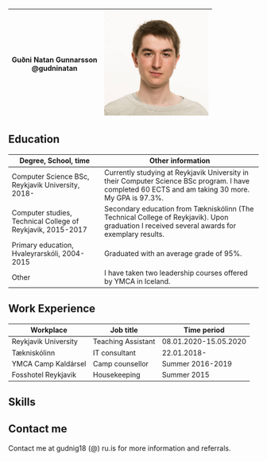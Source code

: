 |Guðni Natan Gunnarsson <br> @gudninatan | <img src="gudni.jpg" alt="Guðni Natan Gunnarsson" title="Guðni Natan Gunnarsson" style="max-width: 15em;"> |
|-|-|




## Education

Degree, School, time                                        | Other information
----------------------------------------------------------- | --------------------------------------------------------------------------------------------------------------------------------------------------
Computer Science BSc, Reykjavik University, 2018-           | Currently studying at Reykjavik University in their Computer Science BSc program. I have completed 60 ECTS and am taking 30 more. My GPA is 97.3%.
Computer studies, Technical College of Reykjavik, 2015-2017 | Secondary education from Tækniskólinn (The Technical College of Reykjavik). Upon graduation I received several awards for exemplary results.
Primary education, Hvaleyrarskóli, 2004-2015                | Graduated with an average grade of 95%.
Other                                                       | I have taken two leadership courses offered by YMCA in Iceland.

## Work Experience

Workplace            | Job title          | Time period
-------------------- | ------------------ | ---------------------
Reykjavik University | Teaching Assistant | 08.01.2020-15.05.2020
Tækniskólinn         | IT consultant      | 22.01.2018-
YMCA Camp Kaldársel  | Camp counsellor    | Summer 2016-2019
Fosshotel Reykjavik  | Housekeeping       | Summer 2015

## Skills
 

## Contact me

Contact me at gudnig18 (@) ru.is for more information and referrals.
